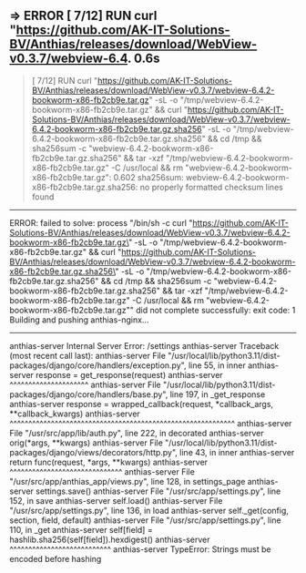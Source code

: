 => ERROR [ 7/12] RUN curl "https://github.com/AK-IT-Solutions-BV/Anthias/releases/download/WebView-v0.3.7/webview-6.4.  0.6s 
------                                                                                                                        
 > [ 7/12] RUN curl "https://github.com/AK-IT-Solutions-BV/Anthias/releases/download/WebView-v0.3.7/webview-6.4.2-bookworm-x86-fb2cb9e.tar.gz"         -sL -o "/tmp/webview-6.4.2-bookworm-x86-fb2cb9e.tar.gz" &&     curl "https://github.com/AK-IT-Solutions-BV/Anthias/releases/download/WebView-v0.3.7/webview-6.4.2-bookworm-x86-fb2cb9e.tar.gz.sha256"         -sL -o "/tmp/webview-6.4.2-bookworm-x86-fb2cb9e.tar.gz.sha256" &&     cd /tmp &&     sha256sum -c "webview-6.4.2-bookworm-x86-fb2cb9e.tar.gz.sha256" &&     tar -xzf "/tmp/webview-6.4.2-bookworm-x86-fb2cb9e.tar.gz" -C /usr/local &&     rm "webview-6.4.2-bookworm-x86-fb2cb9e.tar.gz":
0.602 sha256sum: webview-6.4.2-bookworm-x86-fb2cb9e.tar.gz.sha256: no properly formatted checksum lines found
------
ERROR: failed to solve: process "/bin/sh -c curl \"https://github.com/AK-IT-Solutions-BV/Anthias/releases/download/WebView-v0.3.7/webview-6.4.2-bookworm-x86-fb2cb9e.tar.gz\"         -sL -o \"/tmp/webview-6.4.2-bookworm-x86-fb2cb9e.tar.gz\" &&     curl \"https://github.com/AK-IT-Solutions-BV/Anthias/releases/download/WebView-v0.3.7/webview-6.4.2-bookworm-x86-fb2cb9e.tar.gz.sha256\"         -sL -o \"/tmp/webview-6.4.2-bookworm-x86-fb2cb9e.tar.gz.sha256\" &&     cd /tmp &&     sha256sum -c \"webview-6.4.2-bookworm-x86-fb2cb9e.tar.gz.sha256\" &&     tar -xzf \"/tmp/webview-6.4.2-bookworm-x86-fb2cb9e.tar.gz\" -C /usr/local &&     rm \"webview-6.4.2-bookworm-x86-fb2cb9e.tar.gz\"" did not complete successfully: exit code: 1
Building and pushing anthias-nginx...



--------------------------------------


 anthias-server  Internal Server Error: /settings
 anthias-server  Traceback (most recent call last):
 anthias-server    File "/usr/local/lib/python3.11/dist-packages/django/core/handlers/exception.py", line 55, in inner
 anthias-server      response = get_response(request)
 anthias-server                 ^^^^^^^^^^^^^^^^^^^^^
 anthias-server    File "/usr/local/lib/python3.11/dist-packages/django/core/handlers/base.py", line 197, in _get_response
 anthias-server      response = wrapped_callback(request, *callback_args, **callback_kwargs)
 anthias-server                 ^^^^^^^^^^^^^^^^^^^^^^^^^^^^^^^^^^^^^^^^^^^^^^^^^^^^^^^^^^^^
 anthias-server    File "/usr/src/app/lib/auth.py", line 222, in decorated
 anthias-server      orig(*args, **kwargs)
 anthias-server    File "/usr/local/lib/python3.11/dist-packages/django/views/decorators/http.py", line 43, in inner
 anthias-server      return func(request, *args, **kwargs)
 anthias-server             ^^^^^^^^^^^^^^^^^^^^^^^^^^^^^^
 anthias-server    File "/usr/src/app/anthias_app/views.py", line 128, in settings_page
 anthias-server      settings.save()
 anthias-server    File "/usr/src/app/settings.py", line 152, in save
 anthias-server      self.load()
 anthias-server    File "/usr/src/app/settings.py", line 136, in load
 anthias-server      self._get(config, section, field, default)
 anthias-server    File "/usr/src/app/settings.py", line 110, in _get
 anthias-server      self[field] = hashlib.sha256(self[field]).hexdigest()
 anthias-server                    ^^^^^^^^^^^^^^^^^^^^^^^^^^^
 anthias-server  TypeError: Strings must be encoded before hashing